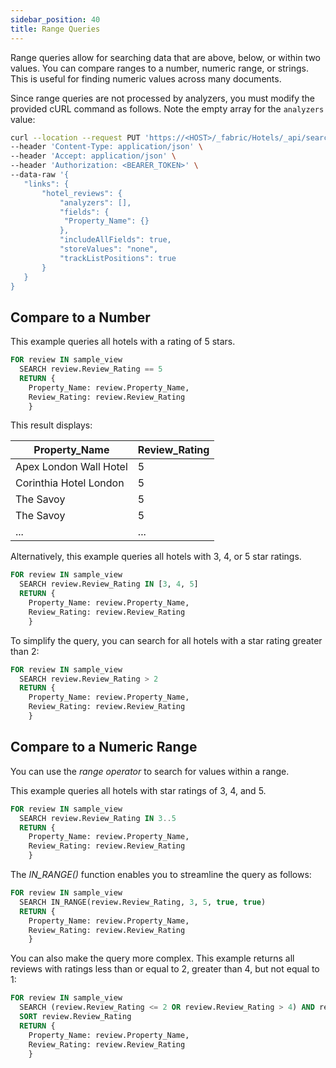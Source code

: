 ```yaml
---
sidebar_position: 40
title: Range Queries
---
```


Range queries allow for searching data that are above, below, or within two values. You can compare ranges to a number, numeric range, or strings. This is useful for finding numeric values across many documents.

Since range queries are not processed by analyzers, you must modify the provided cURL command as follows. Note the empty array for the `analyzers` value:

```bash
curl --location --request PUT 'https://<HOST>/_fabric/Hotels/_api/search/view/sample_view/properties' \
--header 'Content-Type: application/json' \
--header 'Accept: application/json' \
--header 'Authorization: <BEARER_TOKEN>' \
--data-raw '{
   "links": {
       "hotel_reviews": {
           "analyzers": [],
           "fields": {
            "Property_Name": {}
           },
           "includeAllFields": true,
           "storeValues": "none",
           "trackListPositions": true
       }
   }
}
```

## Compare to a Number

This example queries all hotels with a rating of 5 stars.

```sql
FOR review IN sample_view
  SEARCH review.Review_Rating == 5
  RETURN {
    Property_Name: review.Property_Name,
    Review_Rating: review.Review_Rating
    }
```

This result displays:

| Property_Name | Review_Rating |
| --- | --- |
| Apex London Wall Hotel | 5 |
| Corinthia Hotel London | 5 |
| The Savoy | 5 |
| The Savoy | 5 |
| ... | ... |

Alternatively, this example queries all hotels with 3, 4, or 5 star ratings.

```sql
FOR review IN sample_view
  SEARCH review.Review_Rating IN [3, 4, 5]
  RETURN {
    Property_Name: review.Property_Name,
    Review_Rating: review.Review_Rating
    }
```

To simplify the query, you can search for all hotels with a star rating greater than 2:

```sql
FOR review IN sample_view
  SEARCH review.Review_Rating > 2
  RETURN {
    Property_Name: review.Property_Name,
    Review_Rating: review.Review_Rating
    }
```



## Compare to a Numeric Range

You can use the _range operator_ to search for values within a range.

This example queries all hotels with star ratings of 3, 4, and 5.

```sql
FOR review IN sample_view
  SEARCH review.Review_Rating IN 3..5
  RETURN {
    Property_Name: review.Property_Name,
    Review_Rating: review.Review_Rating
    }
```

The _IN\_RANGE()_ function enables you to streamline the query as follows:

```sql
FOR review IN sample_view
  SEARCH IN_RANGE(review.Review_Rating, 3, 5, true, true)
  RETURN {
    Property_Name: review.Property_Name,
    Review_Rating: review.Review_Rating
    }
```

You can also make the query more complex. This example returns all reviews with ratings less than or equal to 2, greater than 4, but not equal to 1:

```sql
FOR review IN sample_view
  SEARCH (review.Review_Rating <= 2 OR review.Review_Rating > 4) AND review.Review_Rating != 1
  SORT review.Review_Rating
  RETURN {
    Property_Name: review.Property_Name,
    Review_Rating: review.Review_Rating
    }
```